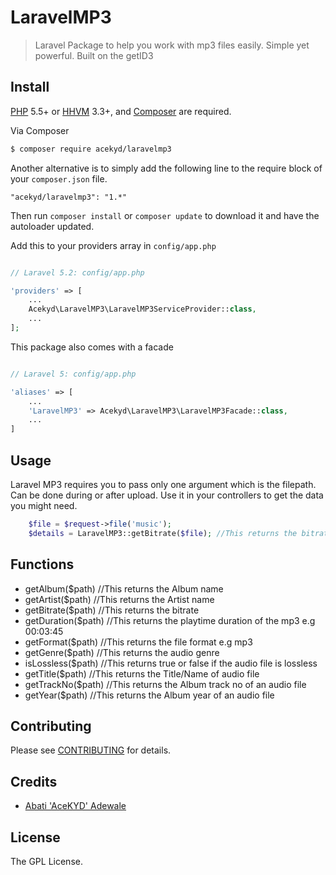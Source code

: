 # LaravelMP3

> Laravel Package to help you work with mp3 files easily. Simple yet powerful. Built on the getID3

## Install

[PHP](https://php.net) 5.5+ or [HHVM](http://hhvm.com) 3.3+, and [Composer](https://getcomposer.org) are required.

Via Composer

``` bash
$ composer require acekyd/laravelmp3
```

Another alternative is to simply add the following line to the require block of your `composer.json` file.

```
"acekyd/laravelmp3": "1.*"
```

Then run `composer install` or `composer update` to download it and have the autoloader updated.

Add this to your providers array in `config/app.php`

```php

// Laravel 5.2: config/app.php

'providers' => [
    ...
    Acekyd\LaravelMP3\LaravelMP3ServiceProvider::class,
    ...
];
```

This package also comes with a facade

```php

// Laravel 5: config/app.php

'aliases' => [
    ...
    'LaravelMP3' => Acekyd\LaravelMP3\LaravelMP3Facade::class,
    ...
]
```

## Usage

Laravel MP3 requires you to pass only one argument which is the filepath. Can be done during or after upload.
Use it in your controllers to get the data you might need.

``` php
	$file = $request->file('music');
	$details = LaravelMP3::getBitrate($file); //This returns the bitrate of the music file

```

## Functions
* getAlbum($path)		//This returns the Album name
* getArtist($path)		//This returns the Artist name
* getBitrate($path) 	//This returns the bitrate
* getDuration($path)	//This returns the playtime duration of the mp3 e.g 00:03:45
* getFormat($path)		//This returns the file format e.g mp3
* getGenre($path)		//This returns the audio genre
* isLossless($path)		//This returns true or false if the audio file is lossless
* getTitle($path)		//This returns the Title/Name of audio file
* getTrackNo($path)		//This returns the Album track no of an audio file
* getYear($path)		//This returns the Album year of an audio file

## Contributing

Please see [CONTRIBUTING](CONTRIBUTING.md) for details.

## Credits

- [Abati 'AceKYD' Adewale](https://twitter.com/ace_kyd)

## License

The GPL License.